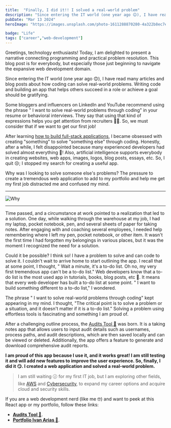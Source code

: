 ```yaml
---
title:  "Finally, I did it!! I solved a real-world problem"
description: "Since entering the IT world (one year ago 😊), I have read many articles and blog posts about ..."
pubDate: "Mar 13 2024"
heroImage: "https://images.unsplash.com/photo-1611288870280-4a322b8ec7ec?auto=format&fit=crop&w=927&h=927"

badge: "Life"
tags: ["career","web-development"]
---
```


Greetings, technology enthusiasts! Today, I am delighted to present a narrative connecting programming and practical problem resolution. This blog post is for everybody, but especially those just beginning to navigate the expansive web development domain.

Since entering the IT world (one year ago 😊), I have read many articles and blog posts about how coding can solve real-world problems. Writing code and building an app that helps others succeed in a role or achieve a goal should be gratifying.

Some bloggers and influencers on LinkedIn and YouTube recommend using the phrase " I want to solve real-world problems through coding" in your resume or behavioral interviews. They say that using that kind of expressions helps you get attention from recruiters 👩‍💼. So, we must consider that if we want to get our first job!

After learning <a href="https://flatironschool.com/courses/coding-bootcamp/" target="_blank">how to build full-stack applications</a>, I  became obsessed with creating "something" to solve "something else" through coding. Honestly, after a while, I felt disappointed because many experienced developers had solved almost everything 🤨! Also, artificial intelligence supports everybody in creating websites, web apps, images, logos, blog posts, essays, etc. So, I quit 😒; I stopped my search for creating a useful app.

Why was I looking to solve someone else's problems? The pressure to create a tremendous web application to add to my portfolio and help me get my first job distracted me and confused my mind.

---

![Why](https://images.unsplash.com/photo-1620424393934-04e772be09f4?q=80&w=1287&auto=format&fit=crop&ixlib=rb-4.0.3&ixid=M3wxMjA3fDB8MHxwaG90by1wYWdlfHx8fGVufDB8fHx8fA%3D%3D?auto=format&fit=crop&w=500&h=5000raw=true)

---

Time passed, and a circumstance at work pointed to a realization that led to a solution. One day, while walking through the warehouse at my job, I had my laptop, pocket notebook, pen, and several sheets of paper for taking notes. After engaging with and coaching several employees, I needed help remembering where I left my pen, pocket notebook, or other item. It wasn't the first time I had forgotten my belongings in various places, but it was the moment I recognized the need for a solution.

Could it be possible? I think so! I have a problem to solve and can code to solve it. I couldn't wait to arrive home to start outlining the app. I recall that at some point, I thought, " Wait a minute, it's a to-do list. Oh no, my very first tremendous app can't be a to-do list." Web developers know that a to-do list is the most used app in tutorials, books, blog posts, etc 🥴. It means that every web developer has built a to-do list at some point. " I want to build something different to a to-do list," I wondered.

The phrase " I want to solve real-world problems through coding" kept appearing in my mind. I thought, "The critical point is to solve a problem or a situation, and it doesn't matter if it is a to-do list." Solving a problem using effortless tools is fascinating and something I am proud of.

After a challenging outline process, the <a href="https://audits.hcoco1.com/" target="_blank">Audits Tool 🦾</a> was born. It is a taking notes app that allows users to input audit details such as usernames, process paths, and audit descriptions, which are then saved locally and can be viewed or deleted. Additionally, the app offers a feature to generate and download comprehensive audit reports.

**I am proud of this app because I use it, and it works great! I am still testing it and will add new features to improve the user experience. So, finally, I did it 😏. I created a web application and solved a real-world problem.**

>I am still waiting 🕜 for my first IT job, but I am exploring other fields, like <a href="https://www.hcoco1.com/blog/2024-02-28-cloud-computing" target="_blank">AWS</a> and <a href="https://www.hcoco1.com/blog/2024-02-18-cyber-career" target="_blank">Cybersecurity</a>, to expand my career options and acquire cloud and security skills.

If you are a web development nerd (like me 🤓) and want to peek at this React app or my portfolio, follow these links:

- **<a href="https://www.hcoco1.com/portfolio/audit-tool" target="_blank">Audits Tool 🦾</a>**.
- **<a href="https://www.hcoco1.com/portfolio" target="_blank">Portfolio Ivan Arias 💾</a>**.